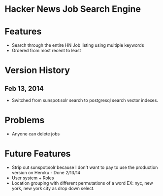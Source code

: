Hacker News Job Search Engine
=============================

Features
========

* Search through the entire HN Job listing using multiple keywords
* Ordered from most recent to least

Version History
===============

Feb 13, 2014
------------

* Switched from sunspot:solr search to postgresql search vector indexes.


Problems
========

* Anyone can delete jobs

Future Features
===============

* Strip out sunspot:solr because I don't want to pay to use the production version on Heroku - Done 2/13/14
* User system + Roles
* Location grouping with different permutations of a word EX: nyc, new york, new york city as drop down select.
